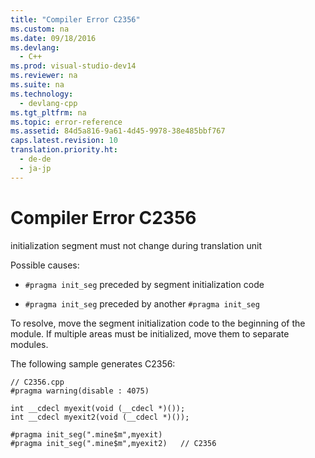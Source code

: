 ```yaml
---
title: "Compiler Error C2356"
ms.custom: na
ms.date: 09/18/2016
ms.devlang: 
  - C++
ms.prod: visual-studio-dev14
ms.reviewer: na
ms.suite: na
ms.technology: 
  - devlang-cpp
ms.tgt_pltfrm: na
ms.topic: error-reference
ms.assetid: 84d5a816-9a61-4d45-9978-38e485bbf767
caps.latest.revision: 10
translation.priority.ht: 
  - de-de
  - ja-jp
---
```

# Compiler Error C2356
initialization segment must not change during translation unit  
  
 Possible causes:  
  
-   `#pragma init_seg` preceded by segment initialization code  
  
-   `#pragma init_seg` preceded by another `#pragma init_seg`  
  
 To resolve, move the segment initialization code to the beginning of the module. If multiple areas must be initialized, move them to separate modules.  
  
 The following sample generates C2356:  
  
```  
// C2356.cpp  
#pragma warning(disable : 4075)  
  
int __cdecl myexit(void (__cdecl *)());  
int __cdecl myexit2(void (__cdecl *)());  
  
#pragma init_seg(".mine$m",myexit)  
#pragma init_seg(".mine$m",myexit2)   // C2356  
```